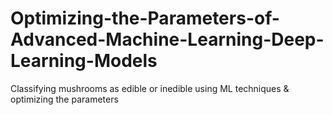 # Optimizing-the-Parameters-of-Advanced-Machine-Learning-Deep-Learning-Models
Classifying mushrooms as edible or inedible using ML techniques &amp; optimizing the parameters
